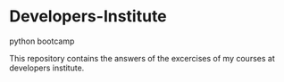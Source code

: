 # Developers-Institute
python bootcamp

This repository contains the answers of the excercises of my courses at developers institute.

